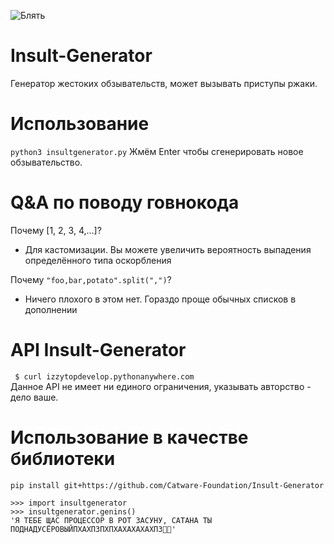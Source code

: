 ![Блять](https://sun9-6.userapi.com/impf/xOjx5AbpNr3SpkEU0D5-n4ZsDVQpZU7i8pTpgg/pzx6qBenlYI.jpg?size=1920x501&quality=96&proxy=1&sign=1fd118f408e032e1600420d1294848cf&type=album)
# Insult-Generator
Генератор жестоких обзывательств, может вызывать приступы ржаки.
# Использование
```python3 insultgenerator.py```
Жмём Enter чтобы сгенерировать новое обзывательство.
# Q&A по поводу говнокода
Почему [1, 2, 3, 4,...]?  
- Для кастомизации. Вы можете увеличить вероятность выпадения определённого типа оскорбления
  
Почему ```"foo,bar,potato".split(",")```?  
- Ничего плохого в этом нет. Гораздо проще обычных списков в дополнении  
# API Insult-Generator
``` $ curl izzytopdevelop.pythonanywhere.com```  
Данное API не имеет ни единого ограничения, указывать авторство - дело ваше. 

# Использование в качестве библиотеки
```
pip install git+https://github.com/Catware-Foundation/Insult-Generator
```
```
>>> import insultgenerator
>>> insultgenerator.genins()
'Я ТЕБЕ ЩАС ПРОЦЕССОР В РОТ ЗАСУНУ, САТАНА ТЫ ПОДНАДУСЁРОВЫЙПХАХПЗПХПХАХАХАХАХПЗ👿👿'
```
